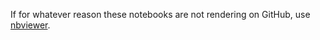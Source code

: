 If for whatever reason these notebooks are not rendering on GitHub, use [nbviewer](https://nbviewer.jupyter.org/).

